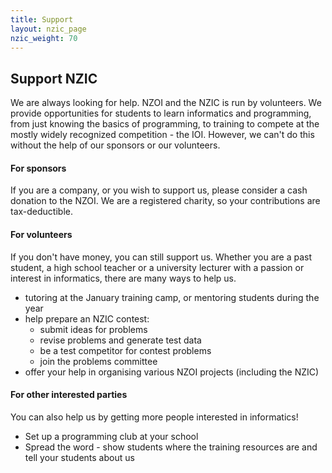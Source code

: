 ```yaml
---
title: Support
layout: nzic_page
nzic_weight: 70
---
```


## Support NZIC

We are always looking for help. NZOI and the NZIC is run by volunteers. We provide opportunities for students to learn informatics and programming, from just knowing the basics of programming, to training to compete at the mostly widely recognized competition - the IOI. However, we can't do this without the help of our sponsors or our volunteers.

#### For sponsors

If you are a company, or you wish to support us, please consider a cash donation to the NZOI. We are a registered charity, so your contributions are tax-deductible.

#### For volunteers

If you don't have money, you can still support us. Whether you are a past student, a high school teacher or a university lecturer with a passion or interest in informatics, there are many ways to help us.

- tutoring at the January training camp, or mentoring students during the year
- help prepare an NZIC contest:
  - submit ideas for problems
  - revise problems and generate test data
  - be a test competitor for contest problems
  - join the problems committee
- offer your help in organising various NZOI projects (including the NZIC)

#### For other interested parties

You can also help us by getting more people interested in informatics!

- Set up a programming club at your school
- Spread the word - show students where the training resources are and tell your students about us
